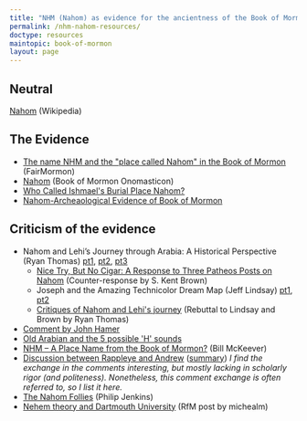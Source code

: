 ```yaml
---
title: "NHM (Nahom) as evidence for the ancientness of the Book of Mormon"
permalink: /nhm-nahom-resources/
doctype: resources
maintopic: book-of-mormon
layout: page
---
```


## Neutral

[Nahom](https://en.wikipedia.org/wiki/Nahom) (Wikipedia)

## The Evidence

* [The name NHM and the "place called Nahom" in the Book of Mormon](https://www.fairmormon.org/answers/Book_of_Mormon/Geography/Old_World/Nahom) (FairMormon)
* [Nahom](https://onoma.lib.byu.edu/index.php/NAHOM) (Book of Mormon Onomasticon)
* [Who Called Ishmael's Burial Place Nahom?](https://knowhy.bookofmormoncentral.org/knowhy/who-called-ishmaels-burial-place-nahom)
* [Nahom-Archeaological Evidence of Book of Mormon](https://mormonheretic.org/2009/01/28/nahom-archeaological-evidence-of-book-of-mormon/)

## Criticism of the evidence

* Nahom and Lehi’s Journey through Arabia: A Historical Perspective (Ryan Thomas) [pt1](https://www.patheos.com/blogs/faithpromotingrumor/2015/09/nahom-and-lehis-journey-through-arabia-a-historical-perspective/), [pt2](https://www.patheos.com/blogs/faithpromotingrumor/2015/10/nahom-and-lehis-journey-through-arabia-a-historical-perspective-part-2/), [pt3](https://www.patheos.com/blogs/faithpromotingrumor/2015/10/nahom-and-lehis-journey-through-arabia-a-historical-perspective-part-3/)
    * [Nice Try, But No Cigar: A Response to Three Patheos Posts on Nahom](https://www.mormoninterpreter.com/nice-try-but-no-cigar-a-response-to-three-patheos-posts-on-nahom-1-nephi-1634/) (Counter-response by S. Kent Brown)
    * Joseph and the Amazing Technicolor Dream Map (Jeff Lindsay) [pt1](https://www.mormoninterpreter.com/joseph-and-the-amazing-technicolor-dream-map-part-1-of-2/), [pt2](https://www.mormoninterpreter.com/joseph-and-the-amazing-technicolor-dream-map-part-2-of-2/)
    * [Critiques of Nahom and Lehi's journey](https://www.patheos.com/blogs/faithpromotingrumor/2016/05/critiques-of-nahom-and-lehis-journey/) (Rebuttal to Lindsay and Brown by Ryan Thomas)
* [Comment by John Hamer](https://mormonheretic.org/2009/01/28/nahom-archeaological-evidence-of-book-of-mormon/#comment-25763)
* [Old Arabian and the 5 possible 'H' sounds](https://www.reddit.com/r/exmormon/comments/gk2di7/joseph_smith_didnt_understand_how_language_works/)
* [NHM – A Place Name from the Book of Mormon?](http://www.mrm.org/nhm) (Bill McKeever)
* [Discussion between Rappleye and Andrew](http://www.studioetquoquefide.com/2017/06/responding-to-new-video-on-nahom-as.html) ([summary](https://www.reddit.com/r/exmormon/comments/6jd4fm/budding_apologists_create_book_of_mormon_nahom/)) *I find the exchange in the comments interesting, but mostly lacking in scholarly rigor (and politeness).  Nonetheless, this comment exchange is often referred to, so I list it here.*
* [The Nahom Follies](https://www.patheos.com/blogs/anxiousbench/2015/06/the-nahom-follies/) (Philip Jenkins)
* [Nehem theory and Dartmouth University](https://www.exmormon.org/phorum/read.php?2,51805) (RfM post by michealm)
